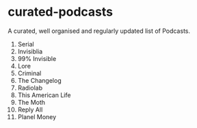 # curated-podcasts
A curated, well organised and regularly updated list of Podcasts.

1. Serial
2. Invisiblia
3. 99% Invisible
4. Lore
5. Criminal
6. The Changelog
7. Radiolab
8. This American Life
9. The Moth
10. Reply All
11. Planel Money
